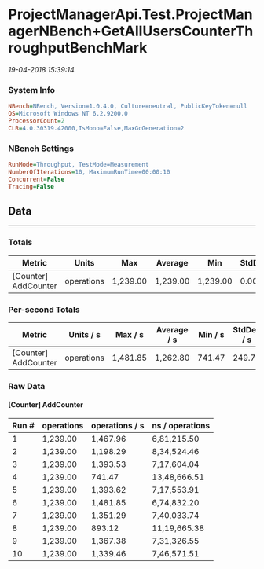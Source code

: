 ﻿# ProjectManagerApi.Test.ProjectManagerNBench+GetAllUsersCounterThroughputBenchMark
_19-04-2018 15:39:14_
### System Info
```ini
NBench=NBench, Version=1.0.4.0, Culture=neutral, PublicKeyToken=null
OS=Microsoft Windows NT 6.2.9200.0
ProcessorCount=2
CLR=4.0.30319.42000,IsMono=False,MaxGcGeneration=2
```

### NBench Settings
```ini
RunMode=Throughput, TestMode=Measurement
NumberOfIterations=10, MaximumRunTime=00:00:10
Concurrent=False
Tracing=False
```

## Data
-------------------

### Totals
|          Metric |           Units |             Max |         Average |             Min |          StdDev |
|---------------- |---------------- |---------------- |---------------- |---------------- |---------------- |
|[Counter] AddCounter |      operations |        1,239.00 |        1,239.00 |        1,239.00 |            0.00 |

### Per-second Totals
|          Metric |       Units / s |         Max / s |     Average / s |         Min / s |      StdDev / s |
|---------------- |---------------- |---------------- |---------------- |---------------- |---------------- |
|[Counter] AddCounter |      operations |        1,481.85 |        1,262.80 |          741.47 |          249.78 |

### Raw Data
#### [Counter] AddCounter
|           Run # |      operations |  operations / s | ns / operations |
|---------------- |---------------- |---------------- |---------------- |
|               1 |        1,239.00 |        1,467.96 |     6,81,215.50 |
|               2 |        1,239.00 |        1,198.29 |     8,34,524.46 |
|               3 |        1,239.00 |        1,393.53 |     7,17,604.04 |
|               4 |        1,239.00 |          741.47 |    13,48,666.51 |
|               5 |        1,239.00 |        1,393.62 |     7,17,553.91 |
|               6 |        1,239.00 |        1,481.85 |     6,74,832.20 |
|               7 |        1,239.00 |        1,351.29 |     7,40,033.74 |
|               8 |        1,239.00 |          893.12 |    11,19,665.38 |
|               9 |        1,239.00 |        1,367.38 |     7,31,326.55 |
|              10 |        1,239.00 |        1,339.46 |     7,46,571.51 |


